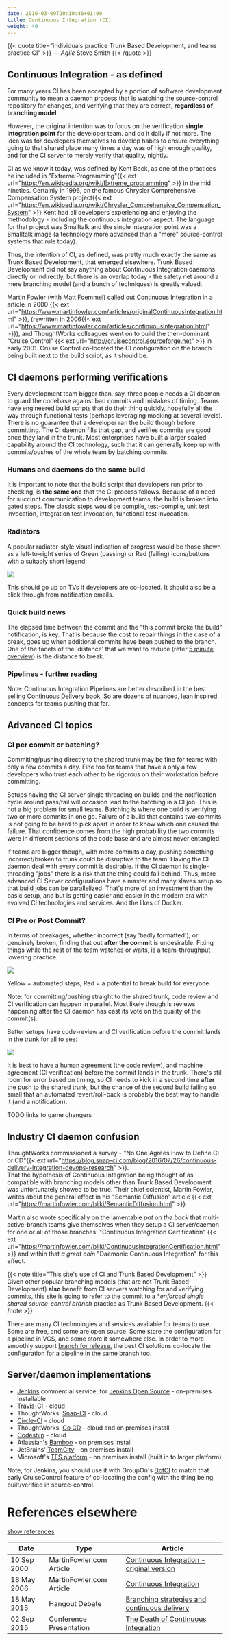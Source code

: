 ```yaml
---
date: 2016-03-09T20:10:46+01:00
title: Continuous Integration (CI)
weight: 40
---
```


{{< quote title="individuals practice Trunk Based Development, and teams practice CI" >}}
&mdash; *Agile* Steve Smith
{{< /quote >}}

## Continuous Integration - as defined

For many years CI has been accepted by a portion of software development community to mean a daemon process 
that is watching the source-control repository for changes, and verifying that they are correct, **regardless
of branching model**. 

However, the original intention was to focus on the verification **single integration point** 
for the developer team. and do it daily if not more. The idea was for developers themselves to develop
habits to ensure everything going to that shared place many times a day was of high enough quality, 
and for the CI server to merely verify that quality, nightly.

CI as we know it today, was defined by Kent Beck, as one of the practices he included in 
"Extreme Programming"{{< ext url="https://en.wikipedia.org/wiki/Extreme_programming" >}}
in the mid nineties. Certainly in 1996, on the famous Chrysler Comprehensive Compensation System 
project{{< ext url="https://en.wikipedia.org/wiki/Chrysler_Comprehensive_Compensation_System" >}} Kent had all 
developers experiencing and enjoying the methodology - including the continuous integration aspect. The language for 
that project was Smalltalk and the single integration point was a Smalltalk image 
(a technology more advanced than a "mere" source-control systems that rule today).

Thus, the intention of CI, as defined, was pretty much exactly the same as Trunk Based Development, that emerged 
elsewhere. Trunk Based Development did not say anything about Continuous Integration daemons directly or indirectly, 
but there is an overlap today - the safety net around a mere branching model (and a bunch of techniques) is greatly 
valued.

Martin Fowler (with Matt Foemmel) called out Continuous Integration in a article in 2000
{{< ext url="https://www.martinfowler.com/articles/originalContinuousIntegration.html" >}}, 
(rewritten in 2006{{< ext url="https://www.martinfowler.com/articles/continuousIntegration.html" >}}), and 
ThoughtWorks colleagues went on to build the then-dominant "Cruise Control" {{< ext url="http://cruisecontrol.sourceforge.net" >}} 
in early 2001. Cruise Control co-located the CI configuration on the branch being built next to the build script, as it 
should be.

## CI daemons performing verifications

Every development team bigger than, say, three people needs a CI daemon to guard the codebase against bad commits and mistakes of 
timing. Teams have engineered build scripts that do their thing quickly, hopefully all the way through functional 
tests (perhaps leveraging mocking at several levels). There is no guarantee that a developer ran the build though before 
committing. The CI daemon fills that gap, and verifies commits are good once they land in the trunk. Most enterprises 
have built a larger scaled capability around the CI technology, such that it can generally keep up with commits/pushes 
of the whole team by batching commits.

### Humans and daemons do the same build

It is important to note that the build script that developers run prior to checking, is **the same one** that the CI 
process follows. Because of 
a need for succinct communication to development teams, the build is broken into gated steps. The classic steps would be
compile, test-compile, unit test invocation, integration test invocation, functional test invocation. 

### Radiators

A popular 
radiator-style visual indication of progress would be those shown as a left-to-right series of Green (passing) or Red 
(failing) icons/buttons with a suitably short legend:

![](/images/pipelines1.png)

This should go up on TVs if developers are co-located. It should also be a click through from notification emails.

### Quick build news

The elapsed time between the commit and the "this commit broke the build" notification, is key. That is because the cost 
to repair things in the case of a break, goes up when additional commits have been pushed to the branch. One of the 
facets of the 'distance' that we want to reduce (refer [5 minute overview](/5-min-overview/)) is the distance to break.

### Pipelines - further reading

Note: Continuous Integration Pipelines are better described in the best selling 
[Continuous Delivery](/publications/#continuous-delivery-july-27-2010) book. So are dozens of nuanced, lean inspired 
concepts for teams pushing that far.

## Advanced CI topics

### CI per commit or batching?

Commiting/pushing directly to the shared trunk may be fine for teams with only a few 
commits a day. Fine too for teams that have a only a few developers who trust each other to be rigorous on their 
workstation before committing.

Setups having the CI server single threading on builds and the notification cycle around pass/fail will
occasion lead to the batching in a CI job. This is not a big problem for small teams. Batching is where one build is 
verifying two or more commits in one go. Failure of a build that contains two commits is not going to be hard to pick 
apart in order to know which one caused the failure. That confidence comes from the high probability the two commits 
were in different sections of the code base and are almost never entangled.

If teams are bigger though, with more commits a day, pushing something incorrect/broken to trunk could be disruptive to 
the team. Having the CI daemon deal with every commit is desirable. If the CI daemon is single-threading "jobs" there is a risk
that the thing could fall behind. Thus, more advanced CI Server configurations have a master and many slaves setup so 
that build jobs can be parallelized. That's more of an investment than the basic setup, and but is getting easier and 
easier in the modern era with evolved CI technologies and services. And the likes of Docker. 

### CI Pre or Post Commit?

In terms of breakages, whether incorrect (say 'badly formatted'), or genuinely broken, finding that out **after the 
commit** is undesirable. Fixing things while the rest of the team watches or waits, is a team-throughput 
lowering practice. 

![](/images/ci_types.png)

Yellow = automated steps, Red = a potential to break build for everyone

Note: for committing/pushing straight to the shared trunk, code review and CI verification can happen in parallel. Most 
likely though is reviews happening after the CI daemon has cast its vote on the quality of the commit(s).

Better setups have code-review and CI verification before the commit lands in the trunk for all to see:

![](/images/ci_types2.png)

It is best to have a human agreement (the code review), and machine agreement (CI verification) before the commit lands in 
the trunk.  There's still room for error based on timing, so CI needs to kick in a second time **after** the push to the shared 
trunk, but the chance of the second build failing so small that an automated revert/roll-back is probably the best way 
to handle it (and a notification).

TODO links to game changers

## Industry CI daemon confusion

ThoughtWorks commissioned a survey - "No One Agrees How to Define CI or CD"{{< ext url="https://blog.snap-ci.com/blog/2016/07/26/continuous-delivery-integration-devops-research" >}}.   
That the hypothesis of Continuous Integration being thought of as compatible with branching models other than Trunk Based Development
was unfortunately showed to be true. Their chief scientist, Martin Fowler, writes about the general effect in his "Semantic Diffusion"
article {{< ext url="https://martinfowler.com/bliki/SemanticDiffusion.html" >}}. 

Martin also wrote specifically on the 
lamentable *pat on the back* that multi-active-branch teams give themselves when they setup a CI server/daemon for one
or all of those branches: "Continuous Integration Certification" 
{{< ext url="https://martinfowler.com/bliki/ContinuousIntegrationCertification.html" >}} and within that *a great
coin* "Daemonic Continuous Integration" for this effect.

{{< note title="This site's use of CI and Trunk Based Development" >}} 
Given other popular branching models (that are not Trunk Based Development) **also** benefit from CI servers watching 
for and verifying commits, this site is going to refer to the commit to a **enforced single shared source-control branch* 
practice as Trunk Based Development.
{{< /note >}}

There are many CI technologies and services available for teams to use. Some are free, and some are open source. 
Some store the configuration for a pipeline in VCS, and some store it somewhere else. In order to more smoothly support
[branch for release](branch_for_release/), the best CI solutions co-locate the configuration for a pipeline in the same 
branch too.

## Server/daemon implementations

* [Jenkins](https://jenkins.io/) commercial service, for [Jenkins Open Source](https://github.com/jenkinsci) - on-premises installable
* [Travis-CI](https://travis-ci.org/) - cloud
* ThoughtWorks' [Snap-CI](https://www.snap-ci.com/) - cloud
* [Circle-CI](https://circleci.com/) - cloud
* ThoughtWorks' [Go CD](https://www.gocd.io) - cloud and on premises install
* [Codeship](https://codeship.com/) - cloud
* Atlassian's [Bamboo](https://www.atlassian.com/software/bamboo) - on premises install
* JetBrains' [TeamCity](https://www.jetbrains.com/teamcity/) - on premises install
* Microsoft's [TFS platform](https://www.visualstudio.com/tfs/) - on premises install (built in to larger platform)

Note, for Jenkins, you should use it with GroupOn's [DotCI](https://github.com/groupon/DotCi) to match that early 
CruiseControl feature of co-locating the config with the thing being built/verified in source-control.

# References elsewhere

<a id="showHideRefs" href="javascript:toggleRefs();">show references</a>

Date    | Type  | Article
--------|-------|--------
10 Sep 2000 | MartinFowler.com Article | [Continuous Integration - original version](https://www.martinfowler.com/articles/originalContinuousIntegration.html)
18 May 2006 | MartinFowler.com Article | [Continuous Integration](https://www.martinfowler.com/articles/continuousIntegration.html)
18 May 2015 | Hangout Debate | [Branching strategies and continuous delivery](https://www.youtube.com/watch?v=30yN4hefrt0)
02 Sep 2015 | Conference Presentation | [The Death of Continuous Integration](https://www.youtube.com/watch?v=q-dPdpxIcZQ)

